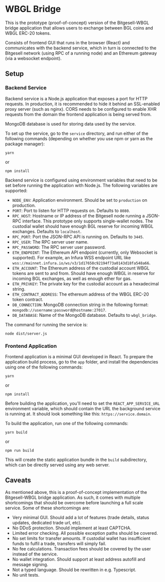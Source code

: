 # WBGL Bridge

This is the prototype (proof-of-concept) version of the Bitgesell-WBGL bridge application that allows users to exchange between BGL coins and WBGL ERC-20 tokens.

Consists of frontend GUI that runs in the browser (React) and communicates with the backend service, which in turn is connected to the Bitgesell network (using RPC of a running node) and an Ethereum gateway (via a websocket endpoint).

## Setup

### Backend Service

Backend service is a Node.js application that exposes a port for HTTP requests. In production, it is recommended to hide it behind an SSL-enabled proxy server (such as nginx). CORS needs to be configured to enable XHR requests from the domain the frontend application is being served from.

MongoDB database is used for storing data used by the service.

To set up the service, go to the `service` directory, and run either of the following commands (depending on whether you use npm or yarn as the package manager):
```shell
yarn
```
or
```shell
npm install
```

Backend service is configured using environment variables that need to be set before running the application with Node.js. The following variables are supported:

- `NODE_ENV`: Application environment. Should be set to `production` on production.
- `PORT`: Port to listen for HTTP requests on. Defaults to `8080`.
- `RPC_HOST`: Hostname or IP address of the Bitgesell node running a JSON-RPC interface. This prototype only supports single-wallet nodes. The custodial wallet should have enough BGL reserve for incoming WBGL exchanges. Defaults to `localhost`.
- `RPC_PORT`: Port the JSON-RPC API is running on. Defaults to `3445`.
- `RPC_USER`: The RPC server user name.
- `RPC_PASSWORD`: The RPC server user password.
- `ETH_ENDPOINT`: The Ethereum API endpoint (currently, only Websocket is supported). For example, an Infura WSS endpoint URL like `wss://mainnet.infura.io/ws/v3/1d17658c92194f73a0143d18fa548a66`.
- `ETH_ACCOUNT`: The Ethereum address of the custodial account WBGL tokens are sent to and from. Should have enough WBGL in reserve for incoming BGL exchanges, as well as enough ether for gas.
- `ETH_PRIVKEY`: The private key for the custodial account as a hexadecimal string.
- `ETH_CONTRACT_ADDRESS`: The ethereum address of the WBGL ERC-20 token contract.
- `DB_CONNECTION`: MongoDB connection string in the following format: `mongodb://username:password@hostname:27017`.
- `DB_DATABASE`: Name of the MongoDB database. Defaults to `wbgl_bridge`.

The command for running the service is:
```shell
node dist/server.js
```

### Frontend Application

Frontend application is a minimal GUI developed in React. To prepare the application build process, go to the `app` folder, and install the dependencies using one of the following commands:
```shell
yarn
```
or
```shell
npm install
```

Before building the application, you'll need to set the `REACT_APP_SERVICE_URL` environment variable, which should contain the URL the background service is running at. It should look something like this: `https://service.domain`.

To build the application, run one of the following commands:
```shell
yarn build
```
or
```shell
npm run build
```

This will create the static application bundle in the `build` subdirectory, which can be directly served using any web server.

## Caveats

As mentioned above, this is a proof-of-concept implementation of the Bitgesell-WBGL bridge application. As such, it comes with multiple shortcomings that should be overcome before launching a full scale service. Some of these shortcomings are:

- Very minimal GUI. Should add a lot of features (trade details, status updates, dedicated trade url, etc).
- No DDoS protection. Should implement at least CAPTCHA.
- Limited error checking. All possible exception paths should be covered.
- No set limits for transfer amounts. If custodial wallet has insufficient funds to fulfil a trade, transfers will simply fail.
- No fee calculations. Transaction fees should be covered by the user instead of the service.
- No wallet integration. Should support at least address autofill and message signing.
- Not a typed language. Should be rewritten in e.g. Typescript.
- No unit tests.
